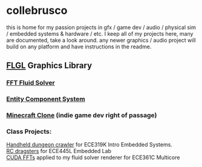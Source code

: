 # collebrusco
this is home for my passion projects in gfx / game dev / audio / physical sim / embedded systems & hardware / etc. I keep all of my projects here, many are documented, take a look around. any newer graphics / audio project will build on any platform and have instructions in the readme.      
## [FLGL](https://github.com/collebrusco/flgl) Graphics Library
### [FFT Fluid Solver](https://github.com/collebrusco/fluid-solver-toy)
### [Entity Component System](https://github.com/collebrusco/entity-mini)
### [Minecraft Clone](https://github.com/collebrusco/minecraft)  (indie game dev right of passage)

### Class Projects:
[Handheld dungeon crawler](https://github.com/collebrusco/ECE-319K-game-competition) for ECE319K Intro Embedded Systems.        
[RC dragsters](https://github.com/collebrusco/ECE-445L-final-project) for ECE445L Embedded Lab      
[CUDA FFTs](https://github.com/collebrusco/361C-term-project) applied to my fluid solver renderer for ECE361C Multicore


